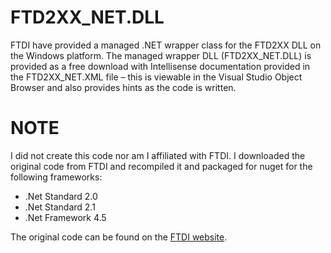 # FTD2XX_NET.DLL
FTDI have provided a managed .NET wrapper class for the FTD2XX DLL on the Windows platform.  The managed wrapper DLL (FTD2XX_NET.DLL) is provided as a free download with Intellisense documentation provided in the FTD2XX_NET.XML file – this is viewable in the Visual Studio Object Browser and also provides hints as the code is written.

# NOTE
I did not create this code nor am I affiliated with FTDI. I downloaded the original code from FTDI and recompiled it and packaged for nuget for the following frameworks:
- .Net Standard 2.0
- .Net Standard 2.1
- .Net Framework 4.5

The original code can be found on the [FTDI website](https://ftdichip.com/software-examples/code-examples/csharp-examples/).